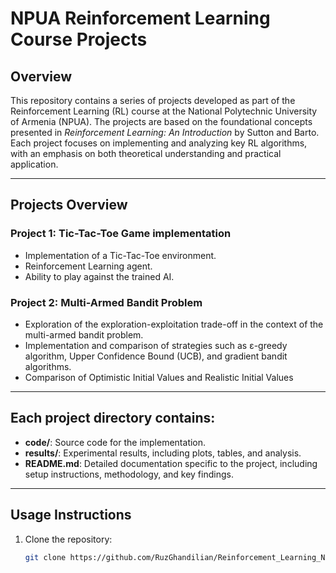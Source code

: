# NPUA Reinforcement Learning Course Projects

## Overview
This repository contains a series of projects developed as part of the Reinforcement Learning (RL) course at the National Polytechnic University of Armenia (NPUA). The projects are based on the foundational concepts presented in *Reinforcement Learning: An Introduction* by Sutton and Barto. Each project focuses on implementing and analyzing key RL algorithms, with an emphasis on both theoretical understanding and practical application.

---

## Projects Overview
### Project 1: Tic-Tac-Toe Game implementation
- Implementation of a Tic-Tac-Toe environment.
- Reinforcement Learning agent.
- Ability to play against the trained AI.
### Project 2: Multi-Armed Bandit Problem
- Exploration of the exploration-exploitation trade-off in the context of the multi-armed bandit problem.
- Implementation and comparison of strategies such as ε-greedy algorithm, Upper Confidence Bound (UCB), and gradient bandit algorithms.
- Comparison of Optimistic Initial Values and Realistic Initial Values

---

## Each project directory contains:
- **code/**: Source code for the implementation.
- **results/**: Experimental results, including plots, tables, and analysis.
- **README.md**: Detailed documentation specific to the project, including setup instructions, methodology, and key findings.

---

## Usage Instructions

1. Clone the repository:
   ```bash
   git clone https://github.com/RuzGhandilian/Reinforcement_Learning_NPUA